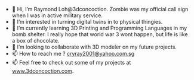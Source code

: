 - 👋 Hi, I’m Raymond Loh@3dconcoction. Zombie was my official call sign when I was in active military service.
- 👀 I’m interested in turning digital twins in to physical thingies.
- 🌱 I’m currently learning 3D Printing and Programming Languages in my bomb shelter. I really hope that world war 3 wont happen, but life is like a box of chocolate.
- 💞️ I’m looking to collaborate with 3D modeler on my future projects.
- 📫 How to reach me ? cryray2001@yahoo.com.sg
- 📫 Feel free to check out some of my projects at www.3dconcoction.com.

<!---
3dconcoction/3dconcoction is a ✨ special ✨ repository because its `README.md` (this file) appears on your GitHub profile.
You can click the Preview link to take a look at your changes.
--->
